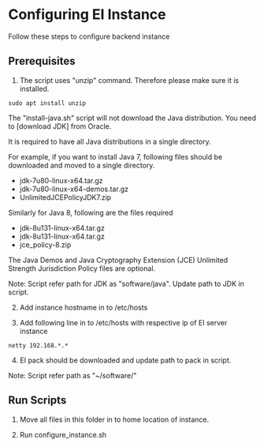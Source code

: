 Configuring EI Instance
=======================

Follow these steps to configure backend instance

## Prerequisites

1. The script uses "unzip" command. Therefore please make sure it is installed.

`sudo apt install unzip`

The "install-java.sh" script will not download the Java distribution. You need to [download JDK] from Oracle.

It is required to have all Java distributions in a single directory.

For example, if you want to install Java 7, following files should be downloaded and moved to a single directory.

 - jdk-7u80-linux-x64.tar.gz
 - jdk-7u80-linux-x64-demos.tar.gz
 - UnlimitedJCEPolicyJDK7.zip

Similarly for Java 8, following are the files required

 - jdk-8u131-linux-x64.tar.gz
 - jdk-8u131-linux-x64.tar.gz
 - jce_policy-8.zip

The Java Demos and Java Cryptography Extension (JCE) Unlimited Strength Jurisdiction Policy files are optional.

Note: Script refer path for JDK as "software/java". Update path to JDK in script.

2. Add instance hostname in to /etc/hosts

3. Add following line in to /etc/hosts with respective ip of EI server instance

`netty 192.168.*.*`

4. EI pack should be downloaded and update path to pack in script.

Note: Script refer path as "~/software/"

## Run Scripts

1. Move all files in this folder in to home location of instance. 

2. Run configure_instance.sh
